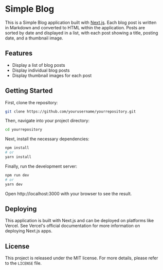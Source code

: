 # Simple Blog

This is a Simple Blog application built with [Next.js](https://nextjs.org/).
Each blog post is written in Markdown and converted to HTML within the application.
Posts are sorted by date and displayed in a list, with each post showing a title, posting date, and a thumbnail image.

## Features

- Display a list of blog posts
- Display individual blog posts
- Display thumbnail images for each post

## Getting Started

First, clone the repository:

```bash
git clone https://github.com/yourusername/yourrepository.git
```

Then, navigate into your project directory:

 ```bash
cd yourrepository
```

Next, install the necessary dependencies:

```bash
npm install
# or
yarn install
```

Finally, run the development server:

```bash
npm run dev
# or
yarn dev
```

Open http://localhost:3000 with your browser to see the result.

## Deploying
This application is built with Next.js and can be deployed on platforms like Vercel.
See Vercel's official documentation for more information on deploying Next.js apps.

## License
This project is released under the MIT license. For more details, please refer to the `LICENSE` file.
